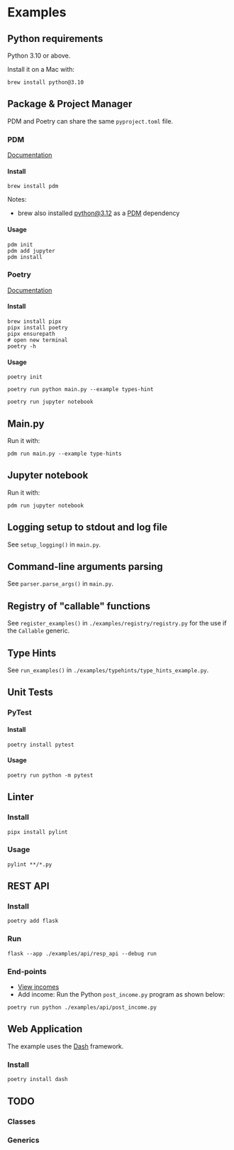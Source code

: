 # Examples

## Python requirements

Python 3.10 or above.

Install it on a Mac with:

```shell
brew install python@3.10
```

## Package & Project Manager

PDM and Poetry can share the same ```pyproject.toml``` file.
### PDM

[Documentation](https://pdm-project.org/latest/)

#### Install

```shell
brew install pdm
```

Notes:
- brew also installed python@3.12 as a [PDM](https://formulae.brew.sh/formula/pdm#default) dependency

#### Usage

```shell
pdm init
pdm add jupyter
pdm install
```

### Poetry

[Documentation](https://python-poetry.org/docs/#installing-with-pipx)

#### Install

```shell
brew install pipx
pipx install poetry
pipx ensurepath
# open new terminal
poetry -h
```

#### Usage

```shell
poetry init
```

```shell
poetry run python main.py --example types-hint
```

```shell
poetry run jupyter notebook
```

## Main.py

Run it with:
```shell
pdm run main.py --example type-hints
```

## Jupyter notebook

Run it with:
```shell
pdm run jupyter notebook
```

## Logging setup to stdout and log file

See ```setup_logging()``` in ```main.py```.

## Command-line arguments parsing

See ```parser.parse_args()``` in ```main.py```.

## Registry of "callable" functions

See ```register_examples()``` in ```./examples/registry/registry.py``` for the use if the ```Callable``` generic.

## Type Hints

See ```run_examples()``` in ```./examples/typehints/type_hints_example.py```.

## Unit Tests

### PyTest

#### Install

```shell
poetry install pytest
```

#### Usage

```shell
poetry run python -m pytest
```

## Linter

### Install

```shell
pipx install pylint
```

### Usage

```shell
pylint **/*.py 
```

## REST API

### Install

```shell
poetry add flask
```

### Run

```shell
flask --app ./examples/api/resp_api --debug run
```

### End-points

- [View incomes](http://127.0.0.1:5000/incomes)
- Add income: Run the Python ```post_income.py``` program as shown below:
```shell
poetry run python ./examples/api/post_income.py 
```

## Web Application

The example uses the [Dash](https://dash.plotly.com/) framework.

### Install
```shell
poetry install dash
```

## TODO

### Classes
### Generics
